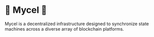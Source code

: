 # 🍄 Mycel 🍄
Mycel is a decentralized infrastructure designed to synchronize state machines across a diverse array of blockchain platforms.
